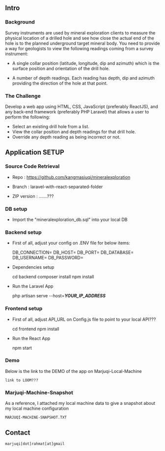 ## Intro

### Background

Survey instruments are used by mineral exploration clients to measure the physical location of a drilled
hole and see how close the actual end of the hole is to the planned underground target mineral body.
You need to provide a way for geologists to view the following readings coming from a survey
instrument:

- A single collar position (latitude, longitude, dip and azimuth) which is the surface position and orientation
of the drill hole.

- A number of depth readings. Each reading has depth, dip and azimuth providing the direction of the hole
at that point.

### The Challenge

Develop a web app using HTML, CSS, JavaScript (preferably ReactJS), and any back-end framework
(preferably PHP Laravel) that allows a user to perform the following:

- Select an existing drill hole from a list.
- View the collar position and depth readings for that drill hole.
- Override any depth reading as being incorrect or not.

## Application SETUP

### Source Code Retrieval

- Repo : https://github.com/kangmasjuqi/mineralexploration

- Branch : laravel-with-react-separated-folder

- ZIP version : .......???

### DB setup

- Import the "mineralexploration_db.sql" into your local DB

### Backend setup

- First of all, adjust your config on .ENV file for below items:

	DB_CONNECTION=
	DB_HOST=
	DB_PORT=
	DB_DATABASE=
	DB_USERNAME=
	DB_PASSWORD=

- Dependencies setup 

	cd backend
	composer install
	npm install

- Run the Laravel App 

	php artisan serve --host=_____YOUR_IP_ADDRESS_____

### Frontend setup

- First of all, adjust API_URL on Config.js file to point to your local API???

	cd frontend
	npm install

- Run the React App 

	npm start

### Demo

Below is the link to the DEMO of the app on Marjuqi-Local-Machine

	link to LOOM???

### Marjuqi-Machine-Snapshot

As a reference, I attached my local machine data to give a snapshot about my local machine configuration

	MARJUQI-MACHINE-SNAPSHOT.TXT

## Contact

	marjuqi[dot]rahmat[at]gmail